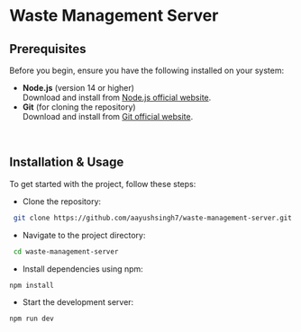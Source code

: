 # Waste Management Server

## Prerequisites

Before you begin, ensure you have the following installed on your system:

- **Node.js** (version 14 or higher)  
  Download and install from [Node.js official website](https://nodejs.org/).
- **Git** (for cloning the repository)  
  Download and install from [Git official website](https://git-scm.com/).

<br>

## Installation & Usage

To get started with the project, follow these steps:

- Clone the repository:

```bash
 git clone https://github.com/aayushsingh7/waste-management-server.git
```

- Navigate to the project directory:

```bash
 cd waste-management-server
```

- Install dependencies using npm:

```bash
npm install
```

- Start the development server:

```bash
npm run dev
```
